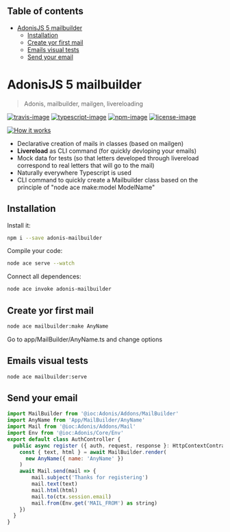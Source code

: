 <!-- START doctoc generated TOC please keep comment here to allow auto update -->
<!-- DON'T EDIT THIS SECTION, INSTEAD RE-RUN doctoc TO UPDATE -->
## Table of contents

- [AdonisJS 5 mailbuilder](#adonisjs-5-mailbuilder)
  - [Installation](#installation)
  - [Create yor first mail](#create-yor-first-mail)
  - [Emails visual tests](#emails-visual-tests)
  - [Send your email](#send-your-email)

<!-- END doctoc generated TOC please keep comment here to allow auto update -->

# AdonisJS 5 mailbuilder
> Adonis, mailbuilder, mailgen, livereloading

[![travis-image]][travis-url] [![typescript-image]][typescript-url] [![npm-image]][npm-url] [![license-image]][license-url]

[![How it works](http://img.youtube.com/vi/MMeL8VLLdv0/0.jpg)](http://www.youtube.com/watch?v=MMeL8VLLdv0 "How it works")

- Declarative creation of mails in classes (based on mailgen)
- **Livereload** as CLI command (for quickly devloping your emails)
- Mock data for tests (so that letters developed through livereload correspond to real letters that will go to the mail)
- Naturally everywhere Typescript is used
- CLI command to quickly create a Mailbuilder class based on the principle of "node ace make:model ModelName"

## Installation
Install it:
```bash
npm i --save adonis-mailbuilder
```
Compile your code:
```bash
node ace serve --watch
```
Connect all dependences:
```bash
node ace invoke adonis-mailbuilder
```

## Create yor first mail

```bash
node ace mailbuilder:make AnyName
```

Go to app/MailBuilder/AnyName.ts and change options

## Emails visual tests
```bash
node ace mailbuilder:serve
```

## Send your email
```js
import MailBuilder from '@ioc:Adonis/Addons/MailBuilder'
import AnyName from 'App/MailBuilder/AnyName'
import Mail from '@ioc:Adonis/Addons/Mail'
import Env from '@ioc:Adonis/Core/Env'
export default class AuthController {
  public async register ({ auth, request, response }: HttpContextContract) {
    const { text, html } = await MailBuilder.render(
      new AnyName({ name: 'AnyName' })
    )
    await Mail.send(mail => {
        mail.subject('Thanks for registering')
        mail.text(text)
        mail.html(html)
        mail.to(ctx.session.email)
        mail.from(Env.get('MAIL_FROM') as string)
    })
  }
}
```

[travis-image]: https://img.shields.io/travis/reg2005/adonis-mailbuilder/master.svg?style=for-the-badge&logo=travis
[travis-url]: https://travis-ci.org/reg2005/adonis-mailbuilder "travis"

[typescript-image]: https://img.shields.io/badge/Typescript-294E80.svg?style=for-the-badge&logo=typescript
[typescript-url]:  "typescript"

[npm-image]: https://img.shields.io/npm/v/adonis-mailbuilder.svg?style=for-the-badge&logo=npm
[npm-url]: https://npmjs.org/package/adonis-mailbuilder "npm"

[license-image]: https://img.shields.io/npm/l/adonis-mailbuilder?color=blueviolet&style=for-the-badge
[license-url]: LICENSE.md "license"
